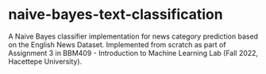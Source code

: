 # naive-bayes-text-classification
A Naive Bayes classifier implementation for news category prediction based on the English News Dataset. Implemented from scratch as part of Assignment 3 in BBM409 - Introduction to Machine Learning Lab (Fall 2022, Hacettepe University).
